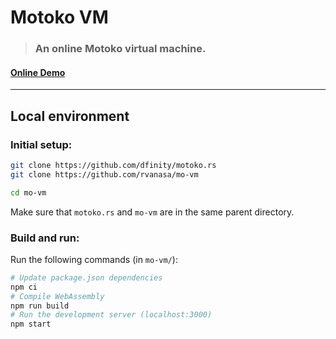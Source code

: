 # Motoko VM

> ### An online Motoko virtual machine.

#### [Online Demo](https://mo-vm.netlify.app/)

---

## Local environment

### Initial setup:

```sh
git clone https://github.com/dfinity/motoko.rs
git clone https://github.com/rvanasa/mo-vm

cd mo-vm
```

Make sure that `motoko.rs` and `mo-vm` are in the same parent directory.

### Build and run:

Run the following commands (in `mo-vm/`):

```sh
# Update package.json dependencies
npm ci
# Compile WebAssembly
npm run build
# Run the development server (localhost:3000)
npm start
```
